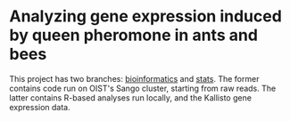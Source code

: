 # Analyzing gene expression induced by queen pheromone in ants and bees

This project has two branches: [bioinformatics](/mikheyev/queen-pheromone/tree/bioinformatics) and [stats](/mikheyev/queen-pheromone/tree/stats). The former contains code run on OIST's Sango cluster, starting from raw reads. The latter contains R-based analyses run locally, and the Kallisto gene expression data.
